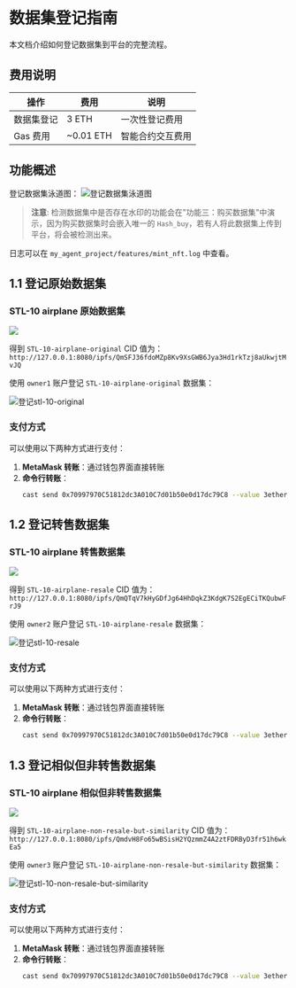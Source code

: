 # 数据集登记指南

本文档介绍如何登记数据集到平台的完整流程。

## 费用说明

| 操作       | 费用      | 说明             |
| ---------- | --------- | ---------------- |
| 数据集登记 | 3 ETH     | 一次性登记费用   |
| Gas 费用   | ~0.01 ETH | 智能合约交互费用 |

## 功能概述

登记数据集泳道图：
![登记数据集泳道图](imgs/登记数据集.bmp)

> **注意**: 检测数据集中是否存在水印的功能会在"功能三：购买数据集"中演示，因为购买数据集时会嵌入唯一的 `Hash_buy`，若有人将此数据集上传到平台，将会被检测出来。

日志可以在 `my_agent_project/features/mint_nft.log` 中查看。

## 1.1 登记原始数据集

### STL-10 airplane 原始数据集

![](imgs/2-function1-register-2.bmp)

得到 `STL-10-airplane-original` CID 值为：
`http://127.0.0.1:8080/ipfs/QmSFJ36fdoMZp8Kv9XsGWB6Jya3Hd1rkTzj8aUkwjtMvJQ`

使用 `owner1` 账户登记 `STL-10-airplane-original` 数据集：

![登记stl-10-original](imgs/2-function1-resgister-original-2.bmp)

### 支付方式

可以使用以下两种方式进行支付：

1. **MetaMask 转账**：通过钱包界面直接转账
2. **命令行转账**：
   ```bash
   cast send 0x70997970C51812dc3A010C7d01b50e0d17dc79C8 --value 3ether --private-key 0x5de4111afa1a4b94908f83103eb1f1706367c2e68ca870fc3fb9a804cdab365a --rpc-url http://127.0.0.1:8545
   ```

## 1.2 登记转售数据集

### STL-10 airplane 转售数据集

![](imgs/3-function1-register-resale.bmp)

得到 `STL-10-airplane-resale` CID 值为：
`http://127.0.0.1:8080/ipfs/QmQTqV7kHyGDfJg64HhDqkZ3KdgK7S2EgECiTKQubwFrJ9`

使用 `owner2` 账户登记 `STL-10-airplane-resale` 数据集：

![登记stl-10-resale](imgs/3-function1-register-resale-2.bmp)

### 支付方式

可以使用以下两种方式进行支付：

1. **MetaMask 转账**：通过钱包界面直接转账
2. **命令行转账**：
   ```bash
   cast send 0x70997970C51812dc3A010C7d01b50e0d17dc79C8 --value 3ether --private-key 0x47e179ec197488593b187f80a00eb0da91f1b9d0b13f8733639f19c30a34926a --rpc-url http://127.0.0.1:8545
   ```

## 1.3 登记相似但非转售数据集

### STL-10 airplane 相似但非转售数据集

![](imgs/4-function1-register-non-resale.bmp)

得到 `STL-10-airplane-non-resale-but-similarity` CID 值为：
`http://127.0.0.1:8080/ipfs/QmdvH8Fo65wBSisH2YQzmmZ4A2ztFDRByD3fr51h6wkEa5`

使用 `owner3` 账户登记 `STL-10-airplane-non-resale-but-similarity` 数据集：

![登记stl-10-non-resale-but-similarity](imgs/4-function1-register-non-resale-2.bmp)

### 支付方式

可以使用以下两种方式进行支付：

1. **MetaMask 转账**：通过钱包界面直接转账
2. **命令行转账**：
   ```bash
   cast send 0x70997970C51812dc3A010C7d01b50e0d17dc79C8 --value 3ether --private-key 0x92db14e403b83dfe3df233f83dfa3a0d7096f21ca9b0d6d6b8d88b2b4ec1564e --rpc-url http://127.0.0.1:8545
   ```
